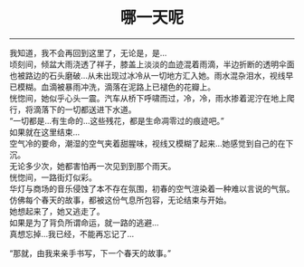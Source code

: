 <center>

# 哪一天呢

***  

</center>




我知道，我不会再回到这里了，无论是，是…   
顷刻间，倾盆大雨浇透了祥子，膝盖上淡淡的血迹混着雨滴，半边折断的透明伞面也被路边的石头磨破…从未出现过冰冷从一切地方汇入她。雨水混杂泪水，视线早已模糊。血滴被暴雨冲洗，滴落在泥路上已褪色的花瓣上。   
恍惚间，她似乎心头一震。汽车从桥下呼啸而过，冷，冷，雨水掺着泥泞在地上爬行，将滴落下的一切都送进下水道。   
“一切都是…有生命的…这些残花，都是生命凋零过的痕迹吧。”   
如果就在这里结束…   
空气冷的要命，潮湿的空气夹着甜腥味，视线又模糊了起来…她感觉到自己的在下沉。   
无论多少次，她都害怕再一次见到到那个雨天。   
恍惚间，一路街灯似彩。   
华灯与商场的音乐侵蚀了本不存在氛围，初春的空气渲染着一种难以言说的气氛。仿佛每个春天的故事，都被这份气息所包容，无论结束与开始。   
她想起来了，她又逃走了。   
如果是为了背负所谓命运，就一路的逃避…   
真想忘掉…我已经，不能再忘记了…   

“那就，由我来亲手书写，下一个春天的故事。”   